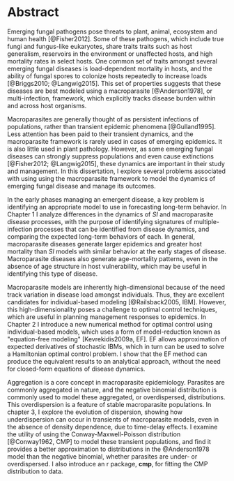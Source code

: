 # Abstract

Emerging fungal pathogens pose threats to plant, animal, ecosystem and human health [@Fisher2012].  Some of these pathogens, which include true fungi and fungus-like eukaryotes, share traits traits such as host generalism, reservoirs in the environment or unaffected hosts, and high mortality rates in select hosts. One common set of traits amongst several emerging fungal diseases is load-dependent mortality in hosts, and the ability of fungal spores to colonize hosts repeatedly to increase loads [@Briggs2010; @Langwig2015].  This set of properties suggests that these diseases are best modeled using a macroparasite [@Anderson1978], or multi-infection, framework, which explicitly tracks disease burden within and across host organisms.

Macroparasites are generally thought of as persistent infections of populations, rather than transient epidemic phenomena [@Gulland1995]. Less attention has been paid to their transient dynamics, and the macroparasite framework is rarely used in cases of emerging epidemics.  It is also little used in plant pathology.  However, as some emerging fungal diseases can strongly suppress populations and even cause extinctions [@Fisher2012; @Langwig2015], these dynamics are important in their study and management. In this dissertation, I explore several problems associated with using using the macroparasite framework to model the dynamics of emerging fungal disease and manage its outcomes.

In the early phases managing an emergent disease, a key problem is identifying an appropriate model to use in forecasting long-term behavior. In Chapter 1 I analyze differences in the dynamics of $SI$ and macroparasite disease processes, with the purpose of identifying signatures of multiple-infection processes that can be identified from disease dynamics, and comparing the expected long-term behaviors of each. In general, macroparasite diseases generate larger epidemics and greater host mortality than $SI$ models with similar behavior at the early stages of disease.  Macroparasite diseases also generate age-mortality patterns, even in the absence of age structure in host vulnerability, which may be useful in identifying this type of disease.

Macroparasite models are inherently high-dimensional because of the need track variation in disease load amongst individuals. Thus, they are excellent candidates for individual-based modeling [@Railsback2005, IBM].  However, this high-dimensionality poses a challenge to optimal control techniques, which are useful in planning management responses to epidemics. In Chapter 2 I introduce a new numerical method for optimal control using individual-based models, which uses a form of model-reduction known as "equation-free modeling" [Kevrekidis2009a, EF].  EF allows approximation of expected derivatives of stochastic IBMs, which in turn can be used to solve a Hamiltonian optimal control problem.  I show that the EF method can produce the equivalent results to an analytical approach, without the need for closed-form equations of disease dynamics.

Aggregation is a core concept in macroparasite epidemiology.  Parasites are commonly aggregated in nature, and the negative binomial distribution is commonly used to model these aggregated, or overdispersed, distributions. This overdispersion is a feature of stable macroparasite populations. In chapter 3, I explore the evolution of dispersion, showing how underdispersion can occur in transients of macroparasite models, even in the absence of density dependence, due to time-delay effects. I examine the utility of using the Conway-Maxwell-Poisson distribution [@Conway1962, CMP] to model these transient populations, and find it provides a better approximation to  distributions in the @Anderson1978 model than the negative binomial, whether parasites are under- or overdispersed.  I also introduce an r package, **cmp**, for fitting the CMP distribution to data.